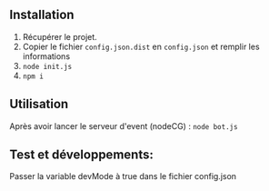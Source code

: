 ## Installation
1. Récupérer le projet.
2. Copier le fichier `config.json.dist` en `config.json` et remplir les informations
3. `node init.js`
4. `npm i`

## Utilisation
Après avoir lancer le serveur d'event (nodeCG) : `node bot.js`

## Test et développements:
Passer la variable devMode à true dans le fichier config.json